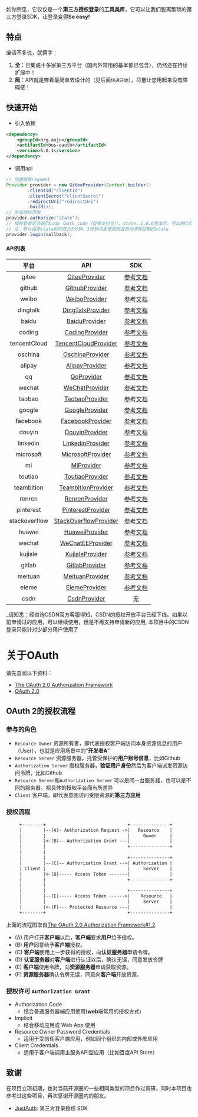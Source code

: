 
如你所见，它仅仅是一个**第三方授权登录**的**工具类库**，它可以让我们脱离繁琐的第三方登录SDK，让登录变得**So easy!**
## 特点

废话不多说，就俩字：

1. **全**：已集成十多家第三方平台（国内外常用的基本都已包含），仍然还在持续扩展中！
2. **简**：API就是奔着最简单去设计的（见后面`快速开始`），尽量让您用起来没有障碍感！

## 快速开始

- 引入依赖
```xml
<dependency>
    <groupId>org.aoju</groupId>
    <artifactId>bus-oauth</artifactId>
    <version>5.0.1</version>
</dependency>
```
- 调用api
```java
// 创建授权request
Provider provider = new GiteeProvider(Context.builder()
        .clientId("clientId")
        .clientSecret("clientSecret")
        .redirectUri("redirectUri")
        .build());
// 生成授权页面
provider.authorize("state");
// 授权登录后会返回code（auth_code（仅限支付宝））、state，1.8.0版本后，可以用Callback类作为回调接口的参数
// 注：默认保存state的时效为3分钟，3分钟内未使用则会自动清除过期的state
provider.login(callback);
```

#### API列表
|  平台  |  API  |  SDK  |
|:------:|:-------:|:-------:|
|  gitee | [GiteeProvider](https://github.com/aoju/bus/tree/master/bus-oauth/src/main/java/org/aoju/bus/oauth/provider/GiteeProvider.java)  | <a href="https://gitee.com/api/v5/oauth_doc#list_1" target="_blank">参考文档</a> |
|  github | [GithubProvider](https://github.com/aoju/bus/tree/master/bus-oauth/src/main/java/org/aoju/bus/oauth/provider/GithubProvider.java)  |  <a href="https://developer.github.com/apps/building-oauth-apps/authorizing-oauth-apps/" target="_blank">参考文档</a> |
|  weibo| [WeiboProvider](https://github.com/aoju/bus/tree/master/bus-oauth/src/main/java/org/aoju/bus/oauth/provider/WeiboProvider.java)  |  <a href="https://open.weibo.com/wiki/%E6%8E%88%E6%9D%83%E6%9C%BA%E5%88%B6%E8%AF%B4%E6%98%8E" target="_blank">参考文档</a>  |
|  dingtalk| [DingTalkProvider](https://github.com/aoju/bus/tree/master/bus-oauth/src/main/java/org/aoju/bus/oauth/provider/DingTalkProvider.java)  |  <a href="https://open-doc.dingtalk.com/microapp/serverapi2/kymkv6" target="_blank">参考文档</a>  |
|  baidu| [BaiduProvider](https://github.com/aoju/bus/tree/master/bus-oauth/src/main/java/org/aoju/bus/oauth/provider/BaiduProvider.java)  |  <a href="http://developer.baidu.com/wiki/index.php?title=docs/oauth" target="_blank">参考文档</a>  |
|  coding | [CodingProvider](https://github.com/aoju/bus/tree/master/bus-oauth/src/main/java/org/aoju/bus/oauth/provider/CodingProvider.java)  |  <a href="https://open.coding.net/open-api" target="_blank">参考文档</a> |
|  tencentCloud | [TencentCloudProvider](https://github.com/aoju/bus/tree/master/bus-oauth/src/main/java/org/aoju/bus/oauth/provider/TencentCloudProvider.java)  |  <a href="https://dev.tencent.com/help/doc/faq/b4e5b7aee786/oauth" target="_blank">参考文档</a> |
|  oschina| [OschinaProvider](https://github.com/aoju/bus/tree/master/bus-oauth/src/main/java/org/aoju/bus/oauth/provider/OschinaProvider.java)  |  <a href="https://www.oschina.net/openapi/docs/oauth2_authorize" target="_blank">参考文档</a> |
|  alipay| [AlipayProvider](https://github.com/aoju/bus/tree/master/bus-oauth/src/main/java/org/aoju/bus/oauth/provider/AlipayProvider.java)  |  <a href="https://alipay.open.taobao.com/docs/doc.htm?spm=a219a.7629140.0.0.336d4b70GUKXOl&treeId=193&articleId=105809&docType=1" target="_blank">参考文档</a> |
|  qq| [QqProvider](https://github.com/aoju/bus/tree/master/bus-oauth/src/main/java/org/aoju/bus/oauth/provider/QqProvider.java)  |  <a href="https://wiki.connect.qq.com/%E4%BD%BF%E7%94%A8authorization_code%E8%8E%B7%E5%8F%96access_token" target="_blank">参考文档</a>  |
|  wechat| [WeChatProvider](https://github.com/aoju/bus/tree/master/bus-oauth/src/main/java/org/aoju/bus/oauth/provider/WeChatProvider.java)   |  <a href="https://open.weixin.qq.com/cgi-bin/showdocument?action=dir_list&t=resource/res_list&verify=1&id=open1419316505&token=&lang=zh_CN" target="_blank">参考文档</a>  |
|  taobao| [TaobaoProvider](https://github.com/aoju/bus/tree/master/bus-oauth/src/main/java/org/aoju/bus/oauth/provider/TaobaoProvider.java)   |  <a href="https://open.taobao.com/doc.htm?spm=a219a.7386797.0.0.4e00669acnkQy6&source=search&docId=105590&docType=1" target="_blank">参考文档</a>  |
|  google| [GoogleProvider](https://github.com/aoju/bus/tree/master/bus-oauth/src/main/java/org/aoju/bus/oauth/provider/GoogleProvider.java)   |  <a href="https://developers.google.com/identity/protocols/OpenIDConnect" target="_blank">参考文档</a>  |
|  facebook| [FacebookProvider](https://github.com/aoju/bus/tree/master/bus-oauth/src/main/java/org/aoju/bus/oauth/provider/FacebookProvider.java)   |  <a href="https://developers.facebook.com/docs/facebook-login/manually-build-a-login-flow" target="_blank">参考文档</a>  |
|  douyin| [DouyinProvider](https://github.com/aoju/bus/tree/master/bus-oauth/src/main/java/org/aoju/bus/oauth/provider/DouyinProvider.java)   |  <a href="https://www.douyin.com/platform/doc/m-2-1-1" target="_blank">参考文档</a>  |
|  linkedin| [LinkedinProvider](https://github.com/aoju/bus/tree/master/bus-oauth/src/main/java/org/aoju/bus/oauth/provider/LinkedinProvider.java)   |  <a href="https://docs.microsoft.com/zh-cn/linkedin/shared/authentication/authorization-code-flow?context=linkedin/context" target="_blank">参考文档</a>  |
|  microsoft| [MicrosoftProvider](https://github.com/aoju/bus/tree/master/bus-oauth/src/main/java/org/aoju/bus/oauth/provider/MicrosoftProvider.java) | <a href="https://docs.microsoft.com/zh-cn/graph/" target="_blank">参考文档</a> |
|  mi| [MiProvider](https://github.com/aoju/bus/tree/master/bus-oauth/src/main/java/org/aoju/bus/oauth/provider/MiProvider.java) | <a href="https://dev.mi.com/console/doc/detail?pId=711" target="_blank">参考文档</a> |
|  toutiao| [ToutiaoProvider](https://github.com/aoju/bus/tree/master/bus-oauth/src/main/java/org/aoju/bus/oauth/provider/ToutiaoProvider.java) | <a href="https://open.mp.toutiao.com/#/resource?_k=y7mfgk" target="_blank">参考文档</a> |
|  teambition| [TeambitionProvider](https://github.com/aoju/bus/tree/master/bus-oauth/src/main/java/org/aoju/bus/oauth/provider/TeambitionProvider.java) | <a href="https://docs.teambition.com/" target="_blank">参考文档</a> |
|  renren| [RenrenProvider](https://github.com/aoju/bus/tree/master/bus-oauth/src/main/java/org/aoju/bus/oauth/provider/RenrenProvider.java) | <a href="http://open.renren.com/wiki/OAuth2.0" target="_blank">参考文档</a> |
|  pinterest| [PinterestProvider](https://github.com/aoju/bus/tree/master/bus-oauth/src/main/java/org/aoju/bus/oauth/provider/PinterestProvider.java) | <a href="https://developers.pinterest.com/docs/api/overview" target="_blank">参考文档</a> |
|  stackoverflow| [StackOverflowProvider](https://github.com/aoju/bus/tree/master/bus-oauth/src/main/java/org/aoju/bus/oauth/provider/StackOverflowProvider.java) | <a href="https://api.stackexchange.com/docs/authentication" target="_blank">参考文档</a> |
|  huawei| [HuaweiProvider](https://github.com/aoju/bus/tree/master/bus-oauth/src/main/java/org/aoju/bus/oauth/provider/HuaweiProvider.java) | <a href="https://developer.huawei.com/consumer/cn/devservice/doc/30101" target="_blank">参考文档</a> |
|  wechat| [WeChatEEProvider](https://github.com/aoju/bus/tree/master/bus-oauth/src/main/java/org/aoju/bus/oauth/provider/WeChatEEProvider.java) | <a href="https://open.work.weixin.qq.com/api/doc#90000/90135/90664" target="_blank">参考文档</a> |
|  kujiale| [KujialeProvider](https://github.com/aoju/bus/tree/master/bus-oauth/src/main/java/org/aoju/bus/oauth/provider/KujialeProvider.java)  |  <a href="https://open.kujiale.com/open/apps/2/docs?doc_id=95" target="_blank">参考文档</a> |
|  gitlab| [GitlabProvider](https://github.com/aoju/bus/tree/master/bus-oauth/src/main/java/org/aoju/bus/oauth/provider/GitlabProvider.java)  |  <a href="https://docs.gitlab.com/ee/api/oauth2.html" target="_blank">参考文档</a> |
|  meituan| [MeituanProvider](https://github.com/aoju/bus/tree/master/bus-oauth/src/main/java/org/aoju/bus/oauth/provider/MeituanProvider.java)  |  <a href="http://open.waimai.meituan.com/openapi_docs/oauth/" target="_blank">参考文档</a> |
|  eleme| [ElemeProvider](https://github.com/aoju/bus/tree/master/bus-oauth/src/main/java/org/aoju/bus/oauth/provider/ElemeProvider.java)  |  <a href="https://open.shop.ele.me/openapi/documents/khd001" target="_blank">参考文档</a> |
|  csdn| [CsdnProvider](https://github.com/aoju/bus/tree/master/bus-oauth/src/main/java/org/aoju/bus/oauth/provider/CsdnProvider.java)  |  无 |

_请知悉：经咨询CSDN官方客服得知，CSDN的授权开放平台已经下线。如果以前申请过的应用，可以继续使用，但是不再支持申请新的应用, 本项目中的CSDN登录只能针对少部分用户使用了


# 关于OAuth

请先查阅以下资料：

- [The OAuth 2.0 Authorization Framework](https://tools.ietf.org/html/rfc6749)
- [OAuth 2.0](https://oauth.net/2/)

## OAuth 2的授权流程

### 参与的角色

- `Resource Owner` 资源所有者，即代表授权客户端访问本身资源信息的用户（User），也就是应用场景中的“**开发者A**”
- `Resource Server` 资源服务器，托管受保护的**用户账号信息**，比如Github
- `Authorization Server` 授权服务器，**验证用户身份**然后为客户端派发资源访问令牌，比如Github
- `Resource Server`和`Authorization Server` 可以是同一台服务器，也可以是不同的服务器，视具体的授权平台而有所差异
- `Client` 客户端，即代表意图访问受限资源的**第三方应用**

### 授权流程
```html
     +--------+                               +---------------+
     |        |--(A)- Authorization Request ->|   Resource    |
     |        |                               |     Owner     |
     |        |<-(B)-- Authorization Grant ---|               |
     |        |                               +---------------+
     |        |
     |        |                               +---------------+
     |        |--(C)-- Authorization Grant -->| Authorization |
     | Client |                               |     Server    |
     |        |<-(D)----- Access Token -------|               |
     |        |                               +---------------+
     |        |
     |        |                               +---------------+
     |        |--(E)----- Access Token ------>|    Resource   |
     |        |                               |     Server    |
     |        |<-(F)--- Protected Resource ---|               |
     +--------+                               +---------------+
```

上面的流程图取自[The OAuth 2.0 Authorization Framework#1.2](https://tools.ietf.org/html/rfc6749#section-1.2)

- (A)  用户打开**客户端**以后，**客户端**要求**用户**给予授权。
- (B)  **用户**同意给予**客户端**授权。
- (C)  **客户端**使用上一步获得的授权，向**认证服务器**申请令牌。
- (D)  **认证服务器**对**客户端**进行认证以后，确认无误，同意发放令牌
- (E)  **客户端**使用令牌，向**资源服务器**申请获取资源。
- (F)  **资源服务器**确认令牌无误，同意向**客户端**开放资源。

### 授权许可 `Authorization Grant`

- Authorization Code
  - 结合普通服务器端应用使用(**web**端常用的授权方式)
- Implicit
  - 结合移动应用或 Web App 使用
- Resource Owner Password Credentials
  - 适用于受信任客户端应用，例如同个组织的内部或外部应用
- Client Credentials
  - 适用于客户端调用主服务API型应用（比如百度API Store）
  
## 致谢

在项目立项初期，也对当前开源圈的一些相同类型的项目作过调研，同时本项目也参考过这些项目，再次感谢开源圈内的朋友。

- [JustAuth](https://github.com/justauth/JustAuth): 第三方登录授权 SDK